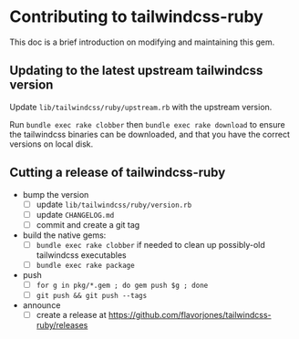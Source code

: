# Contributing to tailwindcss-ruby

This doc is a brief introduction on modifying and maintaining this gem.

## Updating to the latest upstream tailwindcss version

Update `lib/tailwindcss/ruby/upstream.rb` with the upstream version.

Run `bundle exec rake clobber` then `bundle exec rake download` to ensure the tailwindcss binaries can be downloaded, and that you have the correct versions on local disk.

## Cutting a release of tailwindcss-ruby

- bump the version
  - [ ] update `lib/tailwindcss/ruby/version.rb`
  - [ ] update `CHANGELOG.md`
  - [ ] commit and create a git tag
- build the native gems:
  - [ ] `bundle exec rake clobber` if needed to clean up possibly-old tailwindcss executables
  - [ ] `bundle exec rake package`
- push
  - [ ] `for g in pkg/*.gem ; do gem push $g ; done`
  - [ ] `git push && git push --tags`
- announce
  - [ ] create a release at https://github.com/flavorjones/tailwindcss-ruby/releases
